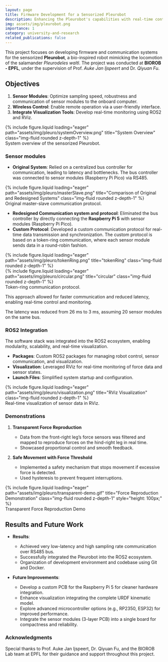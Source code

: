 ```yaml
---
layout: page
title: Firmware Development for a Sensorized Pleurobot
description: Enhancing the Pleurobot's capabilities with real-time control, ROS2 integration, and advanced communication systems.
img: assets/img/pleurobot.png
importance: 1
category: university-and-research
related_publications: false
---
```


This project focuses on developing firmware and communication systems for the sensorized **Pleurobot**, a bio-inspired robot mimicking the locomotion of the salamander _Pleurodeles waltl_. The project was conducted at **BIOROB - EPFL**, under the supervision of Prof. *Auke Jan Ijspeert* and Dr. *Qiyuan Fu*.

## Objectives

1. **Sensor Modules**: Optimize sampling speed, robustness and communication of sensor modules to the onboard computer.
2. **Wireless Control**: Enable remote operation via a user-friendly interface.
3. **Integrate Visualization Tools**: Develop real-time monitoring using ROS2 and RViz.

<div class="row justify-content-center">
    <div class="col-sm-6 mt-3 mt-md-0">
        {% include figure.liquid loading="eager" path="assets/img/pleuro/systemOverview.png" title="System Overview" class="img-fluid rounded z-depth-1" %}
    </div>
</div>
<div class="caption">
    System overview of the sensorized Pleurobot.
</div>

### Sensor modules


- **Original System**: Relied on a centralized bus controller for communication, leading to latency and bottlenecks. The bus controller was connected to sensor modules (Raspberry Pi Pico) via RS485.

<div class="row justify-content-center">
    <div class="col-sm-6 mt-3 mt-md-0">
        {% include figure.liquid loading="eager" path="assets/img/pleuro/masterSlave.png" title="Comparison of Original and Redesigned Systems" class="img-fluid rounded z-depth-1" %}
    </div>
</div>
<div class="caption">
    Original master-slave communication protocol.
</div>

- **Redesigned Communication system and protocol**: Eliminated the bus controller by directly connecting the **Raspberry Pi 5** with sensor modules (Raspberry Pi Pico).
- **Custom Protocol**: Developed a custom communication protocol for real-time data transmission and synchronization. The custom protocol is based on a token-ring communication, where each sensor module sends data in a round-robin fashion.

<div class="row justify-content-center">
    <div class="col-sm-6 mt-3 mt-md-0">
        {% include figure.liquid loading="eager" path="assets/img/pleuro/tokenRing.png" title="tokenRing" class="img-fluid rounded z-depth-1" %}
    </div>
</div>
<div class="row justify-content-center">
    <div class="col-sm-6 mt-3 mt-md-0">
        {% include figure.liquid loading="eager" path="assets/img/pleuro/circular.png" title="circular" class="img-fluid rounded z-depth-1" %}
    </div>
</div>
<div class="caption">
    Token-ring communication protocol.
</div>

This approach allowed for faster communication and reduced latency, enabling real-time control and monitoring.

The latency was reduced from 26 ms to 3 ms, assuming 20 sensor modules on the same bus.
### ROS2 Integration

The software stack was integrated into the ROS2 ecosystem, enabling modularity, scalability, and real-time visualization.

- **Packages**: Custom ROS2 packages for managing robot control, sensor communication, and visualization.
- **Visualization**: Leveraged RViz for real-time monitoring of force data and sensor states.
- **Launch Files**: Simplified system startup and configuration.

<div class="row">
    <div class="col-sm mt-3 mt-md-0">
        {% include figure.liquid loading="eager" path="assets/img/pleuro/visualization.png" title="RViz Visualization" class="img-fluid rounded z-depth-1" %}
    </div>
</div>
<div class="caption">
    Real-time visualization of sensor data in RViz.
</div>

### Demonstrations

1. **Transparent Force Reproduction**
    - Data from the front-right leg’s force sensors was filtered and mapped to reproduce forces on the hind-right leg in real time.
    - Showcased proportional control and smooth feedback.

2. **Safe Movement with Force Threshold**
    - Implemented a safety mechanism that stops movement if excessive force is detected.
    - Used hysteresis to prevent frequent interruptions.

<div class="row">
    <div class="col-sm mt-3 mt-md-0">
        {% include figure.liquid loading="eager" path="assets/img/pleuro/transparent-demo.gif" title="Force Reproduction Demonstration" class="img-fluid rounded z-depth-1" style="height: 100px;" %}
    </div>

</div>
<div class="caption">
    Transparent Force Reproduction Demo
</div>

## Results and Future Work

- **Results**:
    - Achieved very low-latency and high sampling rate communication over RS485 bus.
    - Successfully integrated the Pleurobot into the ROS2 ecosystem.
    - Organization of development environment and codebase using Git and Docker.

- **Future Improvements**:
    - Develop a custom PCB for the Raspberry Pi 5 for cleaner hardware integration.
    - Enhance visualization integrating the complete URDF kinematic model.
    - Explore advanced microcontroller options (e.g., RP2350, ESP32) for improved performance.
    - Integrate the sensor modules (3-layer PCB) into a single board for compactness and reliability.

### Acknowledgments

Special thanks to Prof. Auke Jan Ijspeert, Dr. Qiyuan Fu, and the BIOROB Lab team at EPFL for their guidance and support throughout this project.
